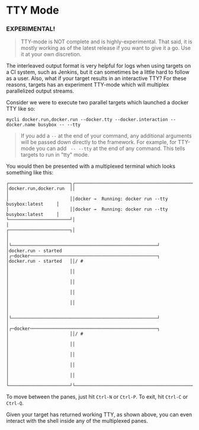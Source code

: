 # TTY Mode

### EXPERIMENTAL!

> TTY-mode is NOT complete and is highly-experimental. That said, it is mostly working as of the latest release if you want to give it a go. Use it at your own discretion.

The interleaved output format is very helpful for logs when using targets on a CI system, such as Jenkins, but it can sometimes be a little hard to follow as a user. Also, what if your target results in an interactive TTY? For these reasons, targets has an experiment TTY-mode which will multiplex parallelized output streams.

Consider we were to execute two parallel targets which launched a docker TTY like so:

```
mycli docker.run,docker.run --docker.tty --docker.interaction --docker.name busybox -- --tty
```

> If you add a ` -- ` at the end of your command, any additional arguments will be passed down directly to the framework. For example, for TTY-mode you can add ` -- --tty` at the end of any command. This tells targets to run in "tty" mode.

You would then be presented with a multiplexed terminal which looks something like this:

```
┌───────────────────────┐┌───────────────────────────────────────────────────────┐
│docker.run,docker.run  ││                                                       │
│                       ││docker →  Running: docker run --tty busybox:latest     │
│                       ││docker →  Running: docker run --tty busybox:latest     │
└───────────────────────┘│                                                       │
┌───────────────────────┐│                                                       │
│                       │└───────────────────────────────────────────────────────┘
│docker.run - started   │┌─docker────────────────────────────────────────────────┐
│docker.run - started   ││/ #                                                    │
│                       ││                                                       │
│                       ││                                                       │
│                       ││                                                       │
│                       ││                                                       │
│                       │└───────────────────────────────────────────────────────┘
│                       │┌─docker────────────────────────────────────────────────┐
│                       ││/ #                                                    │
│                       ││                                                       │
│                       ││                                                       │
│                       ││                                                       │
│                       ││                                                       │
└───────────────────────┘└───────────────────────────────────────────────────────┘
```

To move between the panes, just hit `Ctrl-N` or `Ctrl-P`. To exit, hit `Ctrl-C` or `Ctrl-Q`.

Given your target has returned working TTY, as shown above, you can even interact
with the shell inside any of the multiplexed panes.


